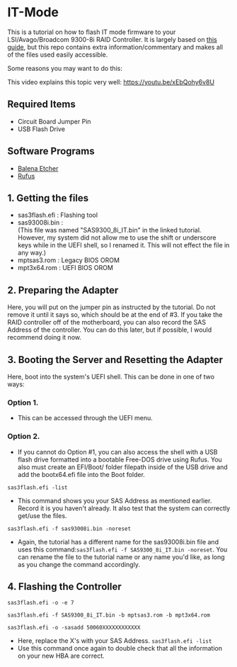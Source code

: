 # IT-Mode
This is a tutorial on how to flash IT mode firmware to your LSI/Avago/Broadcom 9300-8i RAID Controller. It is largely based on [this guide](https://www.servethehome.com/flash-lsi-sas-3008-hba-e-g-ibm-m1215-mode/), but this repo contains extra information/commentary and makes all of the files used easily accessible.

Some reasons you may want to do this:


This video explains this topic very well: https://youtu.be/xEbQohy6v8U


## Required Items
- Circuit Board Jumper Pin
- USB Flash Drive

## Software Programs
- [Balena Etcher](https://etcher.balena.io/ "Balena Etcher")
- [Rufus](https://rufus.ie/en/ "Rufus")


## 1. Getting the files
- sas3flash.efi      :      Flashing tool
- sas93008i.bin      :      
(This file was named "SAS9300_8i_IT.bin" in the linked tutorial. However, my system did not allow me to use the shift or underscore keys while in the UEFI shell, so I renamed it. This will not effect the file in any way.)
- mptsas3.rom        :      Legacy BIOS OROM
- mpt3x64.rom        :      UEFI BIOS OROM

## 2. Preparing the Adapter
Here, you will put on the jumper pin as instructed by the tutorial. Do not remove it until it says so, which should be at the end of #3.
If you take the RAID controller off of the motherboard, you can also record the SAS Address of the controller. You can do this later, but if possible, I would recommend doing it now.

## 3. Booting the Server and Resetting the Adapter
Here, boot into the system's UEFI shell. This can be done in one of two ways:
### Option 1. 
  - This can be accessed through the UEFI menu.
### Option 2. 
  - If you cannot do Option #1, you can also access the shell with a USB flash drive formatted into a bootable Free-DOS drive using Rufus. You also must create an EFI/Boot/ folder filepath inside of the USB drive and add the bootx64.efi file into the Boot folder.


```sas3flash.efi -list```
- This command shows you your SAS Address as mentioned earlier. Record it is you haven't already. It also test that the system can correctly get/use the files.

```sas3flash.efi -f sas93008i.bin -noreset```
- Again, the tutorial has a different name for the sas93008i.bin file and uses this command:```sas3flash.efi -f SAS9300_8i_IT.bin -noreset```. You can rename the file to the tutorial name or any name you'd like, as long as you change the command accordingly.


## 4. Flashing the Controller
```sas3flash.efi -o -e 7```

```sas3flash.efi -f SAS9300_8i_IT.bin -b mptsas3.rom -b mpt3x64.rom```

```sas3flash.efi -o -sasadd 50060XXXXXXXXXXXX```
- Here, replace the X's with your SAS Address.
```sas3flash.efi -list```
- Use this command once again to double check that all the information on your new HBA are correct. 
